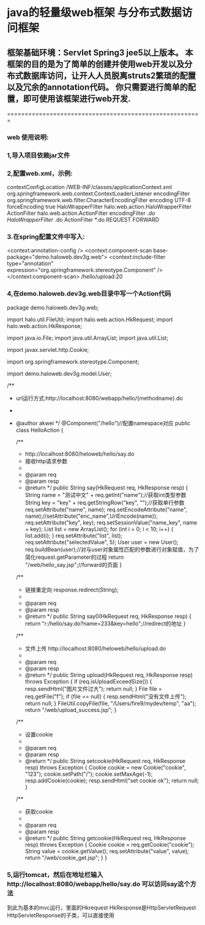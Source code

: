 # java的轻量级web框架 与分布式数据访问框架
## 框架基础环境：Servlet Spring3 jee5以上版本。 本框架的目的是为了简单的创建并使用web开发以及分布式数据库访问，让开人人员脱离struts2繁琐的配置以及冗余的annotation代码。 你只需要进行简单的配置，即可使用该框架进行web开发.

=======================================================
### web 使用说明:
### 1,导入项目依赖jar文件
### 2,配置web.xml，示例:
<?xml version="1.0" encoding="UTF-8"?>
<web-app version="2.5" xmlns="http://java.sun.com/xml/ns/javaee" xmlns:xsi="http://www.w3.org/2001/XMLSchema-instance" xsi:schemaLocation="http://java.sun.com/xml/ns/javaee 
        http://java.sun.com/xml/ns/javaee/web-app_2_5.xsd">
        <!-- spring加载 -->
        <context-param>
                <param-name>contextConfigLocation</param-name>
                <param-value>/WEB-INF/classes/applicationContext.xml</param-value>
        </context-param>
        <!-- spring加载 -->
        <listener>
                <listener-class>org.springframework.web.context.ContextLoaderListener</listener-class>
        </listener>
        <!-- 字符编码过滤器加载 -->
        <filter>
                <filter-name>encodingFilter</filter-name>
                <filter-class>org.springframework.web.filter.CharacterEncodingFilter</filter-class>
                <init-param>
                        <param-name>encoding</param-name>
                        <param-value>UTF-8</param-value>
                </init-param>
                <init-param>
                        <param-name>forceEncoding</param-name>
                        <param-value>true</param-value>
                </init-param>
        </filter>
        <!-- 框架filter 0 -->
        <filter>
                <filter-name>HaloWrapperFilter</filter-name>
                <filter-class>halo.web.action.HaloWrapperFilter</filter-class>
        </filter>
        <!-- 框架filter 1 -->
        <filter>
                <filter-name>ActionFilter</filter-name>
                <filter-class>halo.web.action.ActionFilter</filter-class>
        </filter>
        <filter-mapping>
                <filter-name>encodingFilter</filter-name>
                <url-pattern>*.do</url-pattern>
        </filter-mapping>
        <!-- 包装request response，必须放在其他过滤器之前，除了字符编码过滤器 -->
        <filter-mapping>
                <filter-name>HaloWrapperFilter</filter-name>
                <url-pattern>*.do</url-pattern>
        </filter-mapping>
        <!-- action请求过滤器，必须放在所有过滤器之后 -->
        <filter-mapping>
                <filter-name>ActionFilter</filter-name>
                <url-pattern>*.do</url-pattern>
                <!-- 目前测试REQUEST FORWARD 没有问题 -->
                <dispatcher>REQUEST</dispatcher>
                <dispatcher>FORWARD</dispatcher>
        </filter-mapping>
</web-app>

### 3.在spring配置文件中写入:

<!-- 在spring的配置文件中添加 -->
<context:annotation-config />
        <!-- 通过annotation 扫描的根目录 -->
        <context:component-scan base-package="demo.haloweb.dev3g.web">
                <context:include-filter type="annotation" expression="org.springframework.stereotype.Component" />
        </context:component-scan>
        <!-- must config -->
        <bean id="haloUtil" class="halo.util.HaloUtil" />
        <bean class="halo.web.action.ExceptionConfig">
                <property name="exceptionMap">
                        <map>
                                <entry key="java.lang.Exception" value="/web/error.jsp">
                                </entry>
                        </map>
                </property>
        </bean>
        <bean id="webCnf" class="halo.web.util.WebCnf">
                <!-- 设置文件上传的临时目录 -->
                <property name="uploadFileTempPath" value="/Users/fire9/temp/" />
                <!-- 是否需要进行字符编码转换 -->
                <property name="needCharsetEncode" value="true" />
                <!-- 原编码 -->
                <property name="sourceCharset" value="iso-8859-1" />
                <!-- 目标编码 -->
                <property name="targetCharset" value="utf-8" />
                <!-- 强制url进行上传文件检查，不通过配置的url不能接收文件上传 -->
                <property name="mustCheckUpload" value="true" />
                <!-- 接收文件检查的url 格式：/actionname/method:[file size](单位为M) -->
                <property name="fileUploadCheckUriCnfList">
                        <list>
                                <value>/hello/upload:20</value>
                        </list>
                </property>
        </bean>
        
### 4,在demo.haloweb.dev3g.web目录中写一个Action代码
package demo.haloweb.dev3g.web;

import halo.util.FileUtil;
import halo.web.action.HkRequest;
import halo.web.action.HkResponse;

import java.io.File;
import java.util.ArrayList;
import java.util.List;

import javax.servlet.http.Cookie;

import org.springframework.stereotype.Component;

import demo.haloweb.dev3g.model.User;

/**
 * url运行方式:http://localhost:8080/webapp/hello/{methodname}.do
 * 
 * @author akwei
 */
@Component("/hello")//配置namespace对应
public class HelloAction {

    /**
     * http://localhost:8080/heloweb/hello/say.do <br>
     * 接收http请求参数
     * 
     * @param req
     * @param resp
     * @return
     */
    public String say(HkRequest req, HkResponse resp) {
        String name = "测试中文" + req.getInt("name");//获取int类型参数
        String key = "key" + req.getStringRow("key", "");//获取单行参数
        req.setAttribute("name", name);
        req.setEncodeAttribute("name", name);//setAttribute("enc_name",UrlEncode(name));
        req.setAttribute("key", key);
        req.setSessionValue("name_key", name + key);
        List<Integer> list = new ArrayList<Integer>();
        for (int i = 0; i < 10; i++) {
            list.add(i);
        }
        req.setAttribute("list", list);
        req.setAttribute("selectedValue", 5);
        User user = new User();
        req.buildBean(user);//对与user对象属性匹配的参数进行对象赋值，为了简化request.getParameter的过程
        return "/web/hello_say.jsp";//forward的页面
    }

    /**
     * 链接重定向 response.redirect(String);
     * 
     * @param req
     * @param resp
     * @return
     */
    public String say0(HkRequest req, HkResponse resp) {
        return "r:/hello/say.do?name=233&key=hello";//redirect的地址
    }

    /**
     * 文件上传 http://localhost:8080/heloweb/hello/upload.do <br>
     * 
     * @param req
     * @param resp
     * @return
     */
    public String upload(HkRequest req, HkResponse resp) throws Exception {
        if (req.isUploadExceedSize()) {
            resp.sendHtml("图片文件过大");
            return null;
        }
        File file = req.getFile("f");
        if (file == null) {
            resp.sendHtml("没有文件上传");
            return null;
        }
        FileUtil.copyFile(file, "/Users/fire9/mydev/temp", "aa");
        return "/web/upload_success.jsp";
    }

    /**
     * 设置cookie
     * 
     * @param req
     * @param resp
     * @return
     */
    public String setcookie(HkRequest req, HkResponse resp) throws Exception {
        Cookie cookie = new Cookie("cookie", "123");
        cookie.setPath("/");
        cookie.setMaxAge(-1);
        resp.addCookie(cookie);
        resp.sendHtml("set cookie ok");
        return null;
    }

    /**
     * 获取cookie
     * 
     * @param req
     * @param resp
     * @return
     */
    public String getcookie(HkRequest req, HkResponse resp) throws Exception {
        Cookie cookie = req.getCookie("cookie");
        String value = cookie.getValue();
        req.setAttribute("value", value);
        return "/web/cookie_get.jsp";
    }
}

### 5,运行tomcat，然后在地址栏输入 http://localhost:8080/webapp/hello/say.do 可以访问say这个方法
到此为基本的mvc运行，里面的Hkrequest HkResponse是HttpServletRequest HttpServletResponse的子类，可以直接使用


